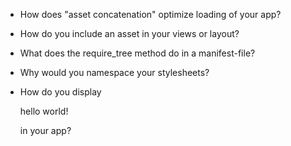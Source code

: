 - How does "asset concatenation" optimize loading of your app?

- How do you include an asset in your views or layout?

- What does the require_tree method do in a manifest-file?

- Why would you namespace your stylesheets?

- How do you display <p>hello world!</p> in your app?